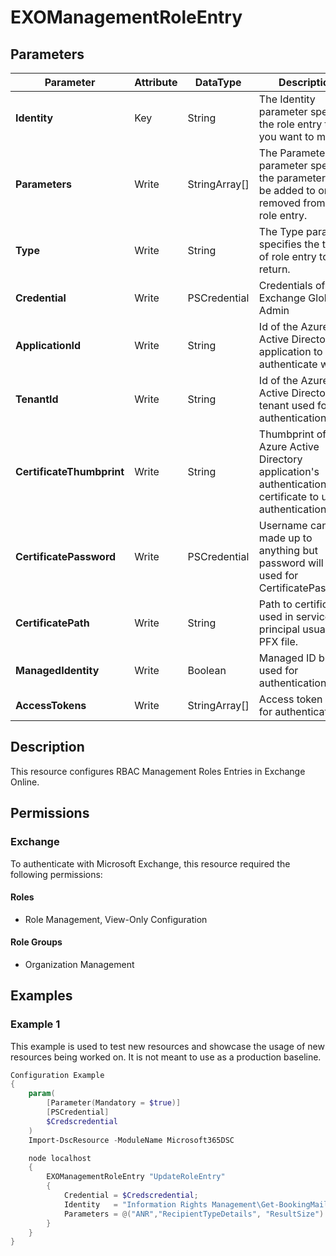﻿# EXOManagementRoleEntry

## Parameters

| Parameter | Attribute | DataType | Description | Allowed Values |
| --- | --- | --- | --- | --- |
| **Identity** | Key | String | The Identity parameter specifies the role entry that you want to modify. | |
| **Parameters** | Write | StringArray[] | The Parameters parameter specifies the parameters to be added to or removed from the role entry. | |
| **Type** | Write | String | The Type parameter specifies the type of role entry to return. | `Cmdlet`, `Script`, `ApplicationPermission` |
| **Credential** | Write | PSCredential | Credentials of the Exchange Global Admin | |
| **ApplicationId** | Write | String | Id of the Azure Active Directory application to authenticate with. | |
| **TenantId** | Write | String | Id of the Azure Active Directory tenant used for authentication. | |
| **CertificateThumbprint** | Write | String | Thumbprint of the Azure Active Directory application's authentication certificate to use for authentication. | |
| **CertificatePassword** | Write | PSCredential | Username can be made up to anything but password will be used for CertificatePassword | |
| **CertificatePath** | Write | String | Path to certificate used in service principal usually a PFX file. | |
| **ManagedIdentity** | Write | Boolean | Managed ID being used for authentication. | |
| **AccessTokens** | Write | StringArray[] | Access token used for authentication. | |

## Description

This resource configures RBAC Management Roles Entries in Exchange Online.

## Permissions

### Exchange

To authenticate with Microsoft Exchange, this resource required the following permissions:

#### Roles

- Role Management, View-Only Configuration

#### Role Groups

- Organization Management

## Examples

### Example 1

This example is used to test new resources and showcase the usage of new resources being worked on.
It is not meant to use as a production baseline.

```powershell
Configuration Example
{
    param(
        [Parameter(Mandatory = $true)]
        [PSCredential]
        $Credscredential
    )
    Import-DscResource -ModuleName Microsoft365DSC

    node localhost
    {
        EXOManagementRoleEntry "UpdateRoleEntry"
        {
            Credential = $Credscredential;
            Identity   = "Information Rights Management\Get-BookingMailbox"
            Parameters = @("ANR","RecipientTypeDetails", "ResultSize")
        }
    }
}
```

